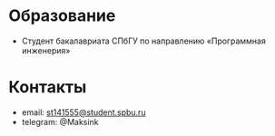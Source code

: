 # Образование
- Студент бакалавриата СПбГУ по направлению «Программная инженерия»

# Контакты
- email: st141555@student.spbu.ru
- telegram: @Maksink

